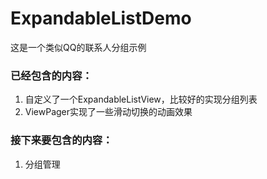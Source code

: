 ExpandableListDemo
==================

这是一个类似QQ的联系人分组示例

### 已经包含的内容：
1. 自定义了一个ExpandableListView，比较好的实现分组列表
2. ViewPager实现了一些滑动切换的动画效果

### 接下来要包含的内容：
1. 分组管理
